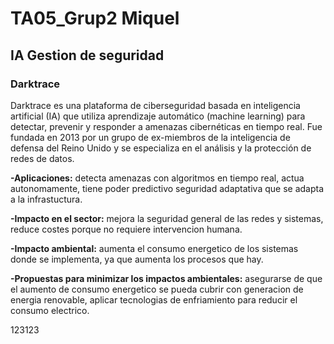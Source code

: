 # TA05_Grup2 Miquel 

## **IA Gestion de seguridad**

### **Darktrace**
Darktrace es una plataforma de ciberseguridad basada en inteligencia artificial (IA) que utiliza aprendizaje automático (machine learning) para detectar, prevenir y responder a amenazas cibernéticas en tiempo real. Fue fundada en 2013 por un grupo de ex-miembros de la inteligencia de defensa del Reino Unido y se especializa en el análisis y la protección de redes de datos.

**-Aplicaciones:** detecta amenazas con algoritmos en tiempo real, actua autonomamente, tiene poder predictivo seguridad adaptativa que se adapta a la infrastuctura.

**-Impacto en el sector:** mejora la seguridad general de las redes y sistemas, reduce costes porque no requiere intervencion humana.

**-Impacto ambiental:** aumenta el consumo energetico de los sistemas donde se implementa, ya que aumenta los procesos que hay.

**-Propuestas para minimizar los impactos ambientales:** asegurarse de que el aumento de consumo energetico se pueda cubrir con generacion de energia renovable, aplicar tecnologias de enfriamiento para reducir el consumo electrico.


123123